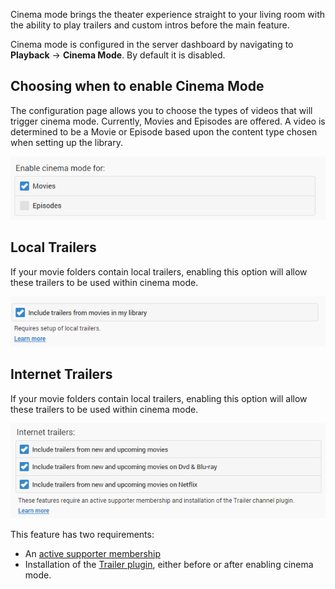 Cinema mode brings the theater experience straight to your living room with the ability to play trailers and custom intros before the main feature.

Cinema mode is configured in the server dashboard by navigating to **Playback** -> **Cinema Mode**. By default it is disabled.

## Choosing when to enable Cinema Mode

The configuration page allows you to choose the types of videos that will trigger cinema mode. Currently, Movies and Episodes are offered. A video is determined to be a Movie or Episode based upon the content type chosen when setting up the library.

![](images/server/cinemamode1.png)

## Local Trailers

If your movie folders contain local trailers, enabling this option will allow these trailers to be used within cinema mode.

![](images/server/cinemamode2.png)

## Internet Trailers

If your movie folders contain local trailers, enabling this option will allow these trailers to be used within cinema mode.

![](images/server/cinemamode3.png)

This feature has two requirements:

* An [active supporter membership](http://mediabrowser.tv/donate)
* Installation of the [Trailer plugin](Plugins), either before or after enabling cinema mode.